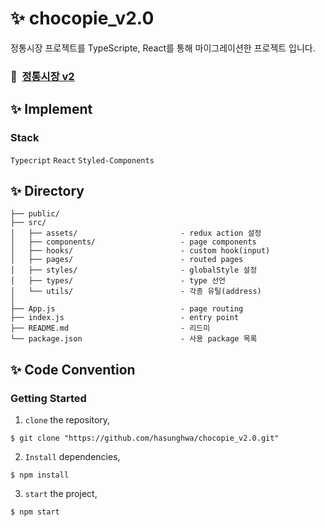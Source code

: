 # ✨ chocopie_v2.0

정통시장 프로젝트를 TypeScripte, React를 통해 마이그레이션한 프로젝트 입니다.

### 📌 &nbsp;[정통시장 v2](http://chocopie-v2.0.s3-website.ap-northeast-2.amazonaws.com/)

## ✨ Implement

### Stack

`Typecript` `React` `Styled-Components`

## ✨ Directory

```
├── public/
├── src/
│   ├── assets/                       - redux action 설정
│   ├── components/                   - page components
│   ├── hooks/                        - custom hook(input)
│   ├── pages/                        - routed pages
│   ├── styles/                       - globalStyle 설정
│   ├── types/                        - type 선언
│   └── utils/                        - 각종 유틸(address)
│
├── App.js                            - page routing
├── index.js                          - entry point
├── README.md                         - 리드미
└── package.json                      - 사용 package 목록
```

## ✨ Code Convention

### Getting Started

1. `clone` the repository,

```
$ git clone "https://github.com/hasunghwa/chocopie_v2.0.git"
```

2. `Install` dependencies,

```
$ npm install
```

3. `start` the project,

```
$ npm start
```

